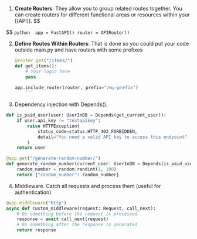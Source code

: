 
1. **Create Routers**: They allow you to group related routes together. You can create routers for different functional areas or resources within your [[API]].
$$

$$
    ```python 
    app = FastAPI()
	router = APIRouter()
    ```
    
2. **Define Routes Within Routers**: That is done so you could put your code outside main.py and have routers with some prefixes

    ```python 
    @router.get("/items/") 
    def get_items():     
		# Your logic here    
		pass
		
	app.include_router(router, prefix="/my-prefix")
		```

3. Dependency injection with Depends().
```python
def is_paid_user(user: UserInDB = Depends(get_current_user)):
    if user.api_key != "testapikey":
        raise HTTPException(
            status_code=status.HTTP_403_FORBIDDEN,
            detail="You need a valid API key to access this endpoint"
        )
    return user

@app.get("/generate-random-number/")
def generate_random_number(current_user: UserInDB = Depends(is_paid_user)):
    random_number = random.randint(1, 100)
    return {"random_number": random_number}
```

4. Middleware. Catch all requests and process them (useful for authentication)
```python
@app.middleware("http")
async def custom_middleware(request: Request, call_next):
    # Do something before the request is processed
    response = await call_next(request)
    # Do something after the response is generated
    return response
```
